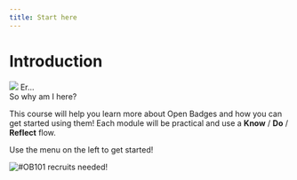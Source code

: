 ```yaml
---
title: Start here
---
```


# Introduction

<div class="bubble" style="text-align:left;">
	<img class="person" src="{{ site.baseurl }}/img/hr-person.png">
	Er...</br>So why am I here?
</div>

This course will help you learn more about Open Badges and how you can get started using them! Each module will be practical and use a **Know** / **Do** / **Reflect** flow.

Use the menu on the left to get started!

<img src="{{ site.baseurl }}/img/visual-thinkery/OB101-recruits-needed.png" alt="#OB101 recruits needed!">







